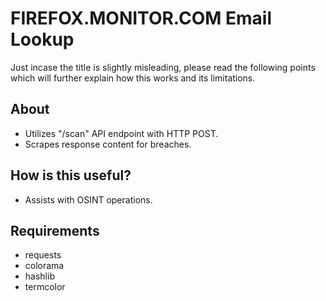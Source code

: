 # FIREFOX.MONITOR.COM Email Lookup

Just incase the title is slightly misleading, please read the following points which will further explain how this works and its limitations.

## About
* Utilizes "/scan" API endpoint with HTTP POST.
* Scrapes response content for breaches.

## How is this useful?
* Assists with OSINT operations.

## Requirements
* requests
* colorama
* hashlib
* termcolor
